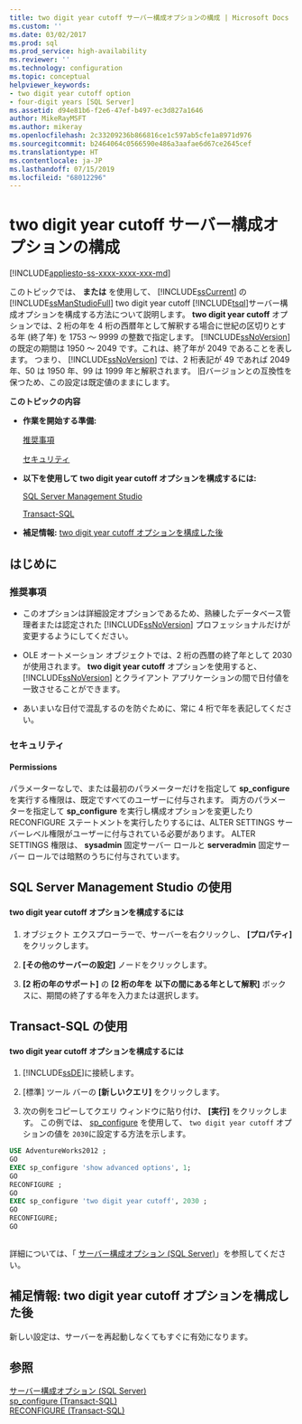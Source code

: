 ```yaml
---
title: two digit year cutoff サーバー構成オプションの構成 | Microsoft Docs
ms.custom: ''
ms.date: 03/02/2017
ms.prod: sql
ms.prod_service: high-availability
ms.reviewer: ''
ms.technology: configuration
ms.topic: conceptual
helpviewer_keywords:
- two digit year cutoff option
- four-digit years [SQL Server]
ms.assetid: d94e81b6-f2e6-47ef-b497-ec3d827a1646
author: MikeRayMSFT
ms.author: mikeray
ms.openlocfilehash: 2c33209236b866816ce1c597ab5cfe1a8971d976
ms.sourcegitcommit: b2464064c0566590e486a3aafae6d67ce2645cef
ms.translationtype: HT
ms.contentlocale: ja-JP
ms.lasthandoff: 07/15/2019
ms.locfileid: "68012296"
---
```

# <a name="configure-the-two-digit-year-cutoff-server-configuration-option"></a>two digit year cutoff サーバー構成オプションの構成
[!INCLUDE[appliesto-ss-xxxx-xxxx-xxx-md](../../includes/appliesto-ss-xxxx-xxxx-xxx-md.md)]

  このトピックでは、 **または** を使用して、 [!INCLUDE[ssCurrent](../../includes/sscurrent-md.md)] の [!INCLUDE[ssManStudioFull](../../includes/ssmanstudiofull-md.md)] two digit year cutoff [!INCLUDE[tsql](../../includes/tsql-md.md)]サーバー構成オプションを構成する方法について説明します。 **two digit year cutoff** オプションでは、2 桁の年を 4 桁の西暦年として解釈する場合に世紀の区切りとする年 (終了年) を 1753 ～ 9999 の整数で指定します。 [!INCLUDE[ssNoVersion](../../includes/ssnoversion-md.md)] の既定の期間は 1950 ～ 2049 です。これは、終了年が 2049 であることを表します。 つまり、 [!INCLUDE[ssNoVersion](../../includes/ssnoversion-md.md)] では、2 桁表記が 49 であれば 2049 年、50 は 1950 年、99 は 1999 年と解釈されます。 旧バージョンとの互換性を保つため、この設定は既定値のままにします。  
  
 **このトピックの内容**  
  
-   **作業を開始する準備:**  
  
     [推奨事項](#Recommendations)  
  
     [セキュリティ](#Security)  
  
-   **以下を使用して two digit year cutoff オプションを構成するには:**  
  
     [SQL Server Management Studio](#SSMSProcedure)  
  
     [Transact-SQL](#TsqlProcedure)  
  
-   **補足情報:** [two digit year cutoff オプションを構成した後](#FollowUp)  
  
##  <a name="BeforeYouBegin"></a> はじめに  
  
###  <a name="Recommendations"></a> 推奨事項  
  
-   このオプションは詳細設定オプションであるため、熟練したデータベース管理者または認定された [!INCLUDE[ssNoVersion](../../includes/ssnoversion-md.md)] プロフェッショナルだけが変更するようにしてください。  
  
-   OLE オートメーション オブジェクトでは、2 桁の西暦の終了年として 2030 が使用されます。 **two digit year cutoff** オプションを使用すると、 [!INCLUDE[ssNoVersion](../../includes/ssnoversion-md.md)] とクライアント アプリケーションの間で日付値を一致させることができます。 

-   あいまいな日付で混乱するのを防ぐために、常に 4 桁で年を表記してください。  
  
###  <a name="Security"></a> セキュリティ  
  
####  <a name="Permissions"></a> Permissions  
 パラメーターなしで、または最初のパラメーターだけを指定して **sp_configure** を実行する権限は、既定ですべてのユーザーに付与されます。 両方のパラメーターを指定して **sp_configure** を実行し構成オプションを変更したり RECONFIGURE ステートメントを実行したりするには、ALTER SETTINGS サーバーレベル権限がユーザーに付与されている必要があります。 ALTER SETTINGS 権限は、 **sysadmin** 固定サーバー ロールと **serveradmin** 固定サーバー ロールでは暗黙のうちに付与されています。  
  
##  <a name="SSMSProcedure"></a> SQL Server Management Studio の使用  
  
#### <a name="to-configure-the-two-digit-year-cutoff-option"></a>two digit year cutoff オプションを構成するには  
  
1.  オブジェクト エクスプローラーで、サーバーを右クリックし、 **[プロパティ]** をクリックします。  
  
2.  **[その他のサーバーの設定]** ノードをクリックします。  
  
3.  **[2 桁の年のサポート]** の **[2 桁の年を** **以下の間にある年として解釈]** ボックスに、期間の終了する年を入力または選択します。  
  
##  <a name="TsqlProcedure"></a> Transact-SQL の使用  
  
#### <a name="to-configure-the-two-digit-year-cutoff-option"></a>two digit year cutoff オプションを構成するには  
  
1.  [!INCLUDE[ssDE](../../includes/ssde-md.md)]に接続します。  
  
2.  [標準] ツール バーの **[新しいクエリ]** をクリックします。  
  
3.  次の例をコピーしてクエリ ウィンドウに貼り付け、 **[実行]** をクリックします。 この例では、 [sp_configure](../../relational-databases/system-stored-procedures/sp-configure-transact-sql.md) を使用して、 `two digit year cutoff` オプションの値を `2030`に設定する方法を示します。  
  
```sql  
USE AdventureWorks2012 ;  
GO  
EXEC sp_configure 'show advanced options', 1;  
GO  
RECONFIGURE ;  
GO  
EXEC sp_configure 'two digit year cutoff', 2030 ;  
GO  
RECONFIGURE;  
GO  
  
```  
  
 詳細については、「 [サーバー構成オプション &#40;SQL Server&#41;](../../database-engine/configure-windows/server-configuration-options-sql-server.md)」を参照してください。  
  
##  <a name="FollowUp"></a>補足情報: two digit year cutoff オプションを構成した後  
 新しい設定は、サーバーを再起動しなくてもすぐに有効になります。  
  
## <a name="see-also"></a>参照  
 [サーバー構成オプション &#40;SQL Server&#41;](../../database-engine/configure-windows/server-configuration-options-sql-server.md)   
 [sp_configure &#40;Transact-SQL&#41;](../../relational-databases/system-stored-procedures/sp-configure-transact-sql.md)   
 [RECONFIGURE &#40;Transact-SQL&#41;](../../t-sql/language-elements/reconfigure-transact-sql.md)  
  
  
